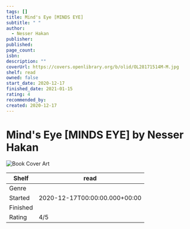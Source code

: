 ```yaml
---
tags: []
title: Mind's Eye [MINDS EYE]
subtitle: " "
author:
  - Nesser Hakan
publisher: 
published: 
page_count: 
isbn: 
description: ""
coverUrl: https://covers.openlibrary.org/b/olid/OL28171514M-M.jpg
shelf: read
owned: false
start_date: 2020-12-17
finished_date: 2021-01-15
rating: 4
recommended_by: 
created: 2020-12-17
---
```


# Mind's Eye [MINDS EYE] by Nesser Hakan

![Book Cover Art](https://covers.openlibrary.org/b/olid/OL28171514M-M.jpg)

| Shelf | read |
| --- | --- |
| Genre |  |
| Started | 2020-12-17T00:00:00.000+00:00 |
| Finished |  |
| Rating | 4/5 |

